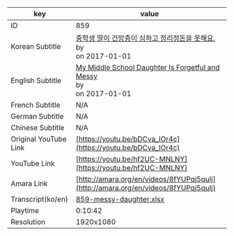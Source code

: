 |  key  |  value  |
|-------|---------|
| ID            | 859 |
| Korean Subtitle | [중학생 딸이 건망증이 심하고 정리정돈을 못해요.](https://github.com/jungtosociety/dharma-qna/raw/master/sub/859/ko-859-messy-daughter.sbv)<br>by <br>on 2017-01-01<br>|
| English Subtitle | [My Middle School Daughter Is Forgetful and Messy](https://github.com/jungtosociety/dharma-qna/raw/master/sub/859/en-859-messy-daughter.sbv)<br>by <br>on 2017-01-01<br>|
| French Subtitle | N/A |
| German Subtitle | N/A |
| Chinese Subtitle | N/A |
| Original YouTube Link  | [https://youtu.be/bDCva_IOr4c](https://youtu.be/bDCva_IOr4c) |
| YouTube Link  | [https://youtu.be/hf2UC-MNLNY](https://youtu.be/hf2UC-MNLNY) |
| Amara Link    | [http://amara.org/en/videos/8fYUPqj5qulj](http://amara.org/en/videos/8fYUPqj5qulj) |
| Transcript(ko/en) | [859-messy-daughter.xlsx](https://github.com/jungtosociety/dharma-qna/raw/master/sub/859/859-messy-daughter.xlsx) |
| Playtime | 0:10:42 |
| Resolution | 1920x1080|
